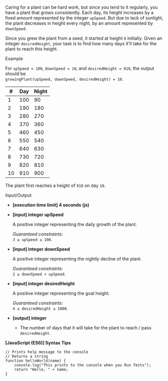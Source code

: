 Caring for a plant can be hard work, but since you tend to it regularly, you have a plant
that grows consistently. Each day, its height increases by a fixed amount represented by
the integer `upSpeed`. But due to lack of sunlight, the plant decreases in height every
night, by an amount represented by `downSpeed`.

Since you grew the plant from a seed, it started at height `0` initially. Given an integer
`desiredHeight`, your task is to find how many days it'll take for the plant to reach this
height.

Example

For `upSpeed = 100`, `downSpeed = 10`, and `desiredHeight = 910`, the output should be  
`growingPlant(upSpeed, downSpeed, desiredHeight) = 10`.

| #   | Day | Night |
| --- | --- | ----- |
| 1   | 100 | 90    |
| 2   | 190 | 180   |
| 3   | 280 | 270   |
| 4   | 370 | 360   |
| 5   | 460 | 450   |
| 6   | 550 | 540   |
| 7   | 640 | 630   |
| 8   | 730 | 720   |
| 9   | 820 | 810   |
| 10  | 910 | 900   |

The plant first reaches a height of `910` on day `10`.

Input/Output

- **\[execution time limit\] 4 seconds (js)**

- **\[input\] integer upSpeed**

  A positive integer representing the daily growth of the plant.

  _Guaranteed constraints:_  
  `3 ≤ upSpeed ≤ 100`.

- **\[input\] integer downSpeed**

  A positive integer representing the nightly decline of the plant.

  _Guaranteed constraints:_  
  `2 ≤ downSpeed < upSpeed`.

- **\[input\] integer desiredHeight**

  A positive integer representing the goal height.

  _Guaranteed constraints:_  
  `4 ≤ desiredHeight ≤ 1000`.

- **\[output\] integer**

  - The number of days that it will take for the plant to reach / pass `desiredHeight`.

**\[JavaScript (ES6)\] Syntax Tips**

    // Prints help message to the console
    // Returns a string
    function helloWorld(name) {
        console.log("This prints to the console when you Run Tests");
        return "Hello, " + name;
    }
